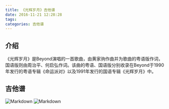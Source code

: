 ```yaml
---
title: 《光辉岁月》吉他谱
date: 2016-11-21 12:28:28
tags:
categories: 吉他谱
---
```

## 介绍
《光辉岁月》是Beyond演唱的一首歌曲，由黄家驹作曲并为歌曲的粤语版作词，国语版则由周治平、何启弘作词。该曲的粤语、国语版分别收录在Beyond于1990年发行的粤语专辑《命运派对》以及1991年发行的国语专辑《光辉岁月》中。
## 吉他谱
<!--more-->
![Markdown](http://i1.piimg.com/579510/0dfbd3c3f97a44ef.gif)
![Markdown](http://i1.piimg.com/579510/2d1eb087de9383bc.gif)
